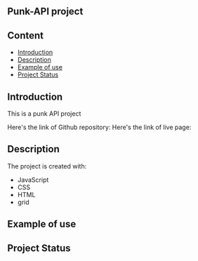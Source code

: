 ## Punk-API project
## Content
* [Introduction](#introduction)
* [Description](#description)
* [Example of use](#example-of-use)
* [Project Status](#project-status)

## Introduction
This is a punk API project

Here's the link of Github repository: 
Here's the link of live page: 
	
## Description
The project is created with:
* JavaScript
* CSS
* HTML
* grid





## Example of use



## Project Status

